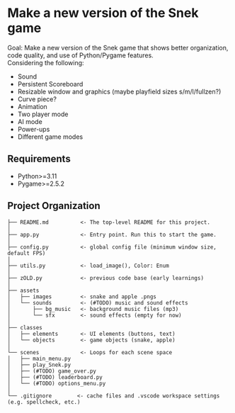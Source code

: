 # Make a new version of the Snek game
Goal: Make a new version of the Snek game that shows better organization, code quality, and use of Python/Pygame features.  
Considering the following:
 - Sound
 - Persistent Scoreboard
 - Resizable window and graphics (maybe playfield sizes s/m/l/fullzen?)
 - Curve piece?
 - Animation
 - Two player mode
 - AI mode
 - Power-ups
 - Different game modes

## Requirements
- Python>=3.11
- Pygame>=2.5.2


Project Organization
------------

    ├── README.md          <- The top-level README for this project.
    │
    ├── app.py             <- Entry point. Run this to start the game.
    │
    ├── config.py          <- global config file (minimum window size, default FPS)
    │
    ├── utils.py           <- load_image(), Color: Enum
    │
    ├── zOLD.py            <- previous code base (early learnings)
    │
    ├── assets
    │   ├── images         <- snake and apple .pngs
    │   └── sounds         <- (#TODO) music and sound effects
    │       ├── bg_music   <- background music files (mp3)
    │       └── sfx        <- sound effects (empty for now)
    │
    ├── classes
    │   ├── elements       <- UI elements (buttons, text)
    │   └── objects        <- game objects (snake, apple)
    │
    └── scenes             <- Loops for each scene space
    │   ├── main_menu.py
    │   ├── play_Snek.py
    │   ├── (#TODO) game_over.py
    │   ├── (#TODO) leaderboard.py
    │   └── (#TODO) options_menu.py
    │
    └── .gitignore        <- cache files and .vscode workspace settings (e.g. spellcheck, etc.)